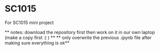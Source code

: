 # SC1015
For SC1015 mini project

** notes: download the repository first then work on it in our own laptop (make a copy first :) ) **
**        only overwrite the previous .ipynb file after making sure everything is ok**
